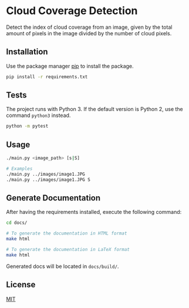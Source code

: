 # Cloud Coverage Detection

Detect the index of cloud coverage from an image, given by the total amount of pixels in the image divided by the number of cloud pixels.

## Installation

Use the package manager [pip](https://pip.pypa.io/en/stable/) to install the package.

```bash
pip install -r requirements.txt
```

## Tests

The project runs with Python 3. If the default version is Python 2, use the command `python3` instead.

```bash
python -m pytest
```

## Usage

```bash
./main.py <image_path> [s|S]

# Examples
./main.py ../images/image1.JPG
./main.py ../images/image1.JPG S
```

## Generate Documentation

After having the requirements installed, execute the following command:

```bash
cd docs/

# To generate the documentation in HTML format
make html

# To generate the documentation in LaTeX format
make html
```

Generated docs will be located in `docs/build/`.

## License
[MIT](LICENSE)
